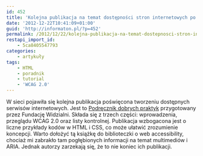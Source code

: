 ```yaml
---
id: 452
title: 'Kolejna publikacja na temat dostępności stron internetowych po polsku'
date: '2012-12-22T10:41:09+01:00'
guid: 'http://informaton.pl/?p=452'
permalink: /2012/12/22/kolejna-publikacja-na-temat-dostepnosci-stron-internetowych-po-polsku/
restapi_import_id:
    - 5ca8405547793
categories:
    - artykuły
tags:
    - HTML
    - poradnik
    - tutorial
    - 'WCAG 2.0'
---
```


W sieci pojawiła się kolejna publikacja poświęcona tworzeniu dostępnych serwisów internetowych. Jest to [Podręcznik dobrych praktyk](http://www.widzialni.eu/container/podrecznik6-www.pdf) przygotowany przez Fundację Widzialni. Składa się z trzech części: wprowadzenia, przeglądu WCAG 2.0 oraz listy kontrolnej. Publikacja wzbogacona jest o liczne przykłady kodów w HTML i CSS, co może ułatwić zrozumienie koncepcji. Warto dołożyć tą książkę do biblioteczki o web accessibility, chociaż mi zabrakło tam pogłębionych informacji na temat multimediów i ARIA. Jednak autorzy zarzekają się, że to nie koniec ich publikacji.
